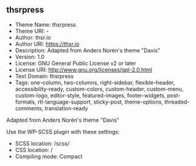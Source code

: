 ## thsrpress

- Theme Name: thsrpress
- Theme URI: -
- Author: thsr.io
- Author URI: https://thsr.io
- Description: Adapted from Anders Norén's theme "Davis"
- Version: 1.0
- License: GNU General Public License v2 or later
- License URI: http://www.gnu.org/licenses/gpl-2.0.html
- Text Domain: thsrpress
- Tags: one-column, two-columns, right-sidebar, flexible-header, accessibility-ready, custom-colors, custom-header, custom-menu, custom-logo, editor-style, featured-images, footer-widgets, post-formats, rtl-language-support, sticky-post, theme-options, threaded-comments, translation-ready

Adapted from Anders Norén's theme "Davis"

Use the WP-SCSS plugin with these settings:
- SCSS location: /scss/
- CSS location: /
- Compiling mode: Compact